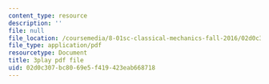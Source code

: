 ```yaml
---
content_type: resource
description: ''
file: null
file_location: /coursemedia/8-01sc-classical-mechanics-fall-2016/02d0c307bc8069e5f419423eab668718_mjrQHIJj1iI.pdf
file_type: application/pdf
resourcetype: Document
title: 3play pdf file
uid: 02d0c307-bc80-69e5-f419-423eab668718
---
```

